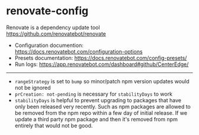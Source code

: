 # renovate-config

Renovate is a dependency update tool https://github.com/renovatebot/renovate

- Configuration documention: https://docs.renovatebot.com/configuration-options
- Presets documentation: https://docs.renovatebot.com/config-presets/
- Run logs: https://app.renovatebot.com/dashboard#github/CenterEdge/


----

- `rangeStrategy` is set to `bump` so minor/patch npm version updates would not be ignored
- `prCreation: not-pending` is necessary for `stabilityDays` to work
- `stabilityDays` is helpful to prevent upgrading to packages that have only been released very recently. Such as npm packages are allowed to be removed from the npm repo within a few day of initial release. If we update a third party npm package and then it's removed from npm entirely that would not be good.
